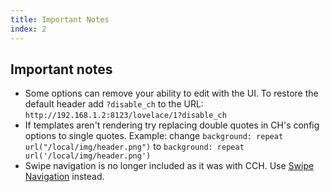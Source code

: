 ```yaml
---
title: Important Notes
index: 2
---
```


## Important notes

- Some options can remove your ability to edit with the UI. To restore the default header add `?disable_ch` to the URL: `http://192.168.1.2:8123/lovelace/1?disable_ch`
- If templates aren't rendering try replacing double quotes in CH's config options to single quotes. Example: change `background: repeat url("/local/img/header.png")` to `background: repeat url('/local/img/header.png')`
- Swipe navigation is no longer included as it was with CCH. Use [Swipe Navigation](https://github.com/maykar/lovelace-swipe-navigation) instead.
